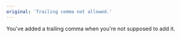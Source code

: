 ```yaml
---
original: 'Trailing comma not allowed.'
---
```


You've added a trailing comma when you're not supposed to add it.
